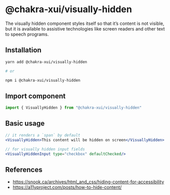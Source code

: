 # @chakra-xui/visually-hidden

The visually hidden component styles itself so that it’s content is not visible,
but it is available to assistive technologies like screen readers and other text
to speech programs.

## Installation

```sh
yarn add @chakra-xui/visually-hidden

# or

npm i @chakra-xui/visually-hidden
```

## Import component

```jsx
import { VisuallyHidden } from "@chakra-xui/visually-hidden"
```

## Basic usage

```jsx
// it renders a `span` by default
<VisuallyHidden>This content will be hidden on screen</VisuallyHidden>

// for visually hidden input fields
<VisuallyHiddenInput type="checkbox" defaultChecked/>
```

## References

- https://snook.ca/archives/html_and_css/hiding-content-for-accessibility
- https://a11yproject.com/posts/how-to-hide-content/
